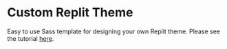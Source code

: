 # Custom Replit Theme

Easy to use Sass template for designing your own Replit theme. Please see the tutorial [here](https://bd103.github.io/Replit-Theming/).
